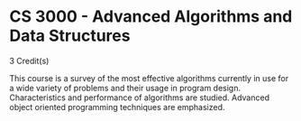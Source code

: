# CS 3000 - Advanced Algorithms and Data Structures
3 Credit(s)

This course is a survey of the most effective algorithms currently in use for a wide variety of problems and their usage in program design. Characteristics and performance of algorithms are studied. Advanced object oriented programming techniques are emphasized.
